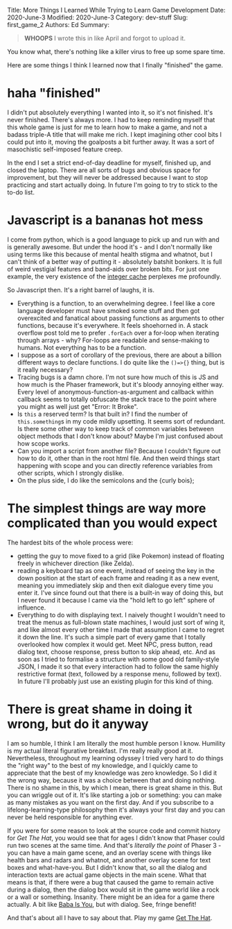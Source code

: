 Title: More Things I Learned While Trying to Learn Game Development
Date: 2020-June-3
Modified: 2020-June-3
Category: dev-stuff
Slug: first_game_2
Authors: Ed
Summary:

> __WHOOPS__ I wrote this in like April and forgot to upload it.

You know what, there's nothing like a killer virus to free up some spare time.

Here are some things I think I learned now that I finally "finished" the game.


# haha "finished"
I didn't put absolutely everything I wanted into it, so it's not finished. It's never finished. There's always more. I had to keep reminding myself that this whole game is just for me to learn how to make a game, and not a badass triple-A title that will make me rich. I kept imagining other cool bits I could put into it, moving the goalposts a bit further away. It was a sort of masochistic self-imposed feature creep.

In the end I set a strict end-of-day deadline for myself, finished up, and closed the laptop. There are all sorts of bugs and obvious space for improvement, but they will never be addressed because I want to stop practicing and start actually doing. In future I'm going to try to stick to the to-do list.


# Javascript is a bananas hot mess
I come from python, which is a good language to pick up and run with and is generally awesome. But under the hood it's - and I don't normally like using terms like this because of mental health stigma and whatnot, but I can't think of a better way of putting it - absolutely batshit bonkers. It is full of weird vestigial features and band-aids over broken bits. For just one example, the very existence of the [integer cache](https://wsvincent.com/python-wat-integer-cache/) perplexes me profoundly.

So Javascript then. It's a right barrel of laughs, it is.

 - Everything is a function, to an overwhelming degree. I feel like a core language developer must have smoked some stuff and then got overexcited and fanatical about passing functions as arguments to other functions, because it's everywhere. It feels shoehorned in. A stack overflow post told me to prefer `.forEach` over a for-loop when iterating through arrays - why? For-loops are readable and sense-making to humans. Not everything has to be a function.
 - I suppose as a sort of corollary of the previous, there are about a billion different ways to declare functions. I do quite like the `()=>{}` thing, but is it really necessary?
 - Tracing bugs is a damn chore. I'm not sure how much of this is JS and how much is the Phaser framework, but it's bloody annoying either way. Every level of anonymous-function-as-argument and callback within callback seems to totally obfuscate the stack trace to the point where you might as well just get "Error: It Broke".
 - Is `this` a reserved term? Is that built in? I find the number of `this.something`s in my code mildly upsetting. It seems sort of redundant. Is there some other way to keep track of common variables between object methods that I don't know about? Maybe I'm just confused about how scope works.
 - Can you import a script from another file? Because I couldn't figure out how to do it, other than in the root html file. And then weird things start happening with scope and you can directly reference variables from other scripts, which I strongly dislike.
 - On the plus side, I do like the semicolons and the {curly bois};


# The simplest things are way more complicated than you would expect
The hardest bits of the whole process were:

 - getting the guy to move fixed to a grid (like Pokemon) instead of floating freely in whichever direction (like Zelda).
 - reading a keyboard tap as one event, instead of seeing the key in the down position at the start of each frame and reading it as a new event, meaning you immediately skip and then exit dialogue every time you enter it. I've since found out that there is a built-in way of doing this, but I never found it because I came via the "hold left to go left" sphere of influence.
 - Everything to do with displaying text. I naively thought I wouldn't need to treat the menus as full-blown state machines, I would just sort of wing it, and like almost every other time I made that assumption I came to regret it down the line. It's such a simple part of every game that I totally overlooked how complex it would get. Meet NPC, press button, read dialog text, choose response, press button to skip ahead, etc. And as soon as I tried to formalise a structure with some good old family-style JSON, I made it so that every interaction had to follow the same highly restrictive format (text, followed by a response menu, followed by text). In future I'll probably just use an existing plugin for this kind of thing.


# There is great shame in doing it wrong, but do it anyway
I am so humble, I think I am literally the most humble person I know. Humility is my actual literal figurative breakfast. I'm really really good at it. Nevertheless, throughout my learning odyssey I tried very hard to do things the "right way" to the best of my knowledge, and I quickly came to appreciate that the best of my knowledge was zero knowledge. So I did it the wrong way, because it was a choice between that and doing nothing. There is no shame in this, by which I mean, there is great shame in this. But you can wriggle out of it. It's like starting a job or something: you can make as many mistakes as you want on the first day. And if you subscribe to a lifelong-learning-type philosophy then it's always your first day and you can never be held responsible for anything ever.

If you were for some reason to look at the source code and commit history for _Get The Hat_, you would see that for ages I didn't know that Phaser could run two scenes at the same time. And that's _literally the point_ of Phaser 3 - you can have a main game scene, and an overlay scene with things like health bars and radars and whatnot, and another overlay scene for text boxes and what-have-you. But I didn't know that, so all the dialog and interaction texts are actual game objects in the main scene. What that means is that, if there were a bug that caused the game to remain active during a dialog, then the dialog box would sit in the game world like a rock or a wall or something. Insanity. There might be an idea for a game there actually. A bit like [Baba Is You](https://hempuli.com/baba/), but with dialog. See, fringe benefit!

And that's about all I have to say about that. Play my game [Get The Hat](http://edtovell.com/get_the_hat/).
